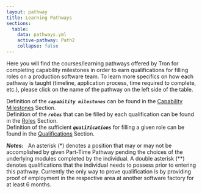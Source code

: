 ```yaml
---
layout: pathway
title: Learning Pathways
sections:
  table:
    data: pathways.yml
    active-pathway: Path2
    collapse: false
---
```


Here you will find the courses/learning pathways offered by Tron for completing capability milestones in order to earn qualifications for filling roles on a production software team.  To learn more specifics on how each pathway is taught (timeline, application process, time required to complete, etc.), please click on the name of the pathway on the left side of the table.

Definition of the ***`capability milestones`*** can be found in the <a href="/learning/capabilities">Capability Milestones</a> Section. <br>
Definition of the ***`roles`*** that can be filled by each qualification can be found in the <a href="/learning/roles">Roles</a> Section. <br>
Definition of the sufficient ***`qualifications`*** for filling a given role can be found in the <a href="/learning/qualifications">Qualifications</a> Section.

***Notes:*** &nbsp; An asterisk (*) denotes a position that may or may not be accomplished by given Part-Time Pathway pending the choices of the underlying modules completed  by the individual.  A double asterisk (**) denotes qualifications that the individual needs to possess prior to entering this pathway.  Currently the only way to prove qualification is by providing proof of employment in the respective area at another software factory for at least 6 months.